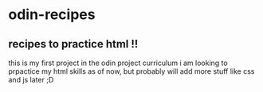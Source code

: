 # odin-recipes
recipes to practice html !!
----
this is my first project in the odin project curriculum
i am looking to prpactice my html skills as of now, but probably will add more stuff like css and js later ;D